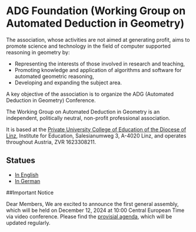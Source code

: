# ADG Foundation (Working Group on Automated Deduction in Geometry)

The association, whose activities are not aimed at generating profit, aims to promote science
and technology in the field of computer supported reasoning in geometry by:

* Representing the interests of those involved in research and teaching,
* Promoting knowledge and application of algorithms and software for automated geometric reasoning,
* Developing and expanding the subject area.

A key objective of the association is to organize the ADG (Automated Deduction in
Geometry) Conference.

The Working Group on Automated Deduction in Geometry is an independent, politically
neutral, non-profit professional association.

It is based at the [Private University College of Education of the Diocese of Linz](https://phdl.at),
Institute for Education, Salesianumweg 3, A-4020 Linz, and operates throughout
Austria, ZVR 1623308211.

## Statues

* [In English](Statutes_of_the_Association_11112024.pdf)
* [In German](Vereinsstatuten_09112024.pdf)

##Important Notice

Dear Members,
We are excited to announce the first general assembly, which will be held on December 12, 2024 at 10:00 Central European Time via video conference. Please find the [provisial agenda](Agenda_General_Assembly_16122024.pdf), which will be updated regularly.
